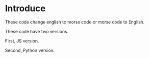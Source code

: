 # Introduce

These code change english to morse code or morse code to English.

These code have two versions.

First, JS version.

Second, Python version.

